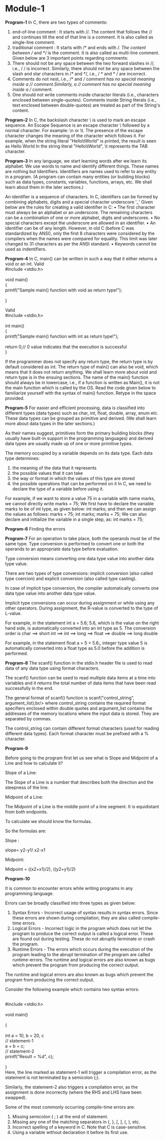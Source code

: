 # Module-1

<b>Program-1</b>
In C, there are two types of comments:
1.	end-of-line comment : It starts with //. The content that follows the // and continues till the end of that line is a comment. It is also called as single-line comment.
2.	traditional comment : It starts with /* and ends with */. The content between /* and */ is the comment. It is also called as multi-line comment.
Given below are 3 important points regarding comments:
1.	There should not be any space between the two forward slashes in //, i.e., / / is incorrect. Similarly, there should not be any space between the slash and star characters in /* and */, i.e., / * and * / are incorrect.
2.	Comments do not nest, i.e., /* and */ comment has no special meaning inside a // comment.Similarly, a // comment has no special meaning inside a /* comment.
3.	One should not write comments inside character literals (i.e., characters enclosed between single-quotes). Comments inside String literals (i.e., text enclosed between double-quotes) are treated as part of the String's content.



<b>Program-2</b>
In C, the backslash character \ is used to mark an escape sequence. An Escape Sequence is an escape character \ followed by a normal character. For example: \n or \t.
The presence of the escape character changes the meaning of the character which follows it. For example, when the string literal "Hello\tWorld" is printed, the result is seen as
Hello	  World
In the string literal "Hello\tWorld", \t represents the TAB character.



<b>Program-3</b>
In any language, we start learning words after we learn its alphabet. We use words to name and identify different things. These names are nothing but Identifiers.
Identifiers are names used to refer to any entity in a program. (A program can contain many entities (or building blocks) such as data types, constants, variables, functions, arrays, etc. We shall learn about them in the later sections.)

An identifier is a sequence of characters. In C, identifiers can be formed by combining alphabets, digits and a special character underscore '_' 
Given below are the rules for creating a valid identifier in C:
•	The first character must always be an alphabet or an underscore. The remaining characters can be a combination of one or more alphabet, digits and underscores.
•	No special characters except the underscore are allowed in an identifier.
•	An identifier can be of any length. However, in old C (before C was standardized by ANSI), only the first 8 characters were considered by the compilers when the names were compared for equality. This limit was later changed to 31 characters as per the ANSI standard.
•	Keywords cannot be used as indentifiers.



<b>Program-4</b>
In C, main() can be written in such a way that it either returns a void or an int.
 Valid
<br>#include <stdio.h></br>
<br>void main()</br>{
    <br>printf("Sample main() function with void as return type!");</br>
  <br>}</br>

 Valid
<br>#include <stdio.h></br>
<br>int main()</br> 
{
    <br>printf("Sample main() function with int as return type!");</br>
    <br>return 0;// 0 value indicates that the execution is successful</br>
}


If the programmer does not specify any return type, the return type is by default considered as int.
The return type of main() can also be void, which means that it does not return anything. We shall learn more about void and return type is in the ensuing sections.
The name of the main() function should always be in lowercase, i.e., if a function is written as Main(), it is not the main function which is called by the OS.
Read the code given below to familiarize yourself with the syntax of main() function. Retype in the space provided.



<b>Program-5</b>
For easier and efficient processing, data is classified into different types (data types) such as char, int, float, double, array, enum etc. These data types can be grouped as primitive and derived. (We shall learn more about data types in the later sections.)

As their names suggest, primitives form the primary building blocks (they usually have built-in support in the programming languages) and derived data types are usually made up of one or more primitive types.

The memory occupied by a variable depends on its data type.
Each data type determines:
1.	the meaning of the data that it represents
2.	the possible values that it can take
3.	the way or format in which the values of this type are stored
4.	the possible operations that can be performed on it
In C, we need to declare the type of a variable before using it.

For example, if we want to store a value 75 in a variable with name marks,
we cannot directly write
marks = 75;
We first have to declare the variable marks to be of int type, as given below:
int marks;
and then we can assign the values as follows:
marks = 75;
int marks;
marks = 75;
We can also declare and initialize the variable in a single step, as:
int marks = 75; 




<b>Program-6</b>
Finding the errors




<b>Program-7</b>
For an operation to take place, both the operands must be of the same type.
Type conversion is performed to convert one or both the operands to an appropriate data type before evaluation.

Type conversion means converting one data type value into another data type value.

There are two types of type conversions:
implicit conversion (also called type coercion) and
explicit conversion (also called type casting).

In case of implicit type conversion, the compiler automatically converts one data type value into another data type value.

Implicit type conversions can occur during assignment or while using any other operators. During assignment, the R-value is converted to the type of L-value.

For example, in the statement int a = 5.6; 5.6, which is the value on the right hand side, is automatically converted into an int type as 5.
The conversion order is char ⟹ short int ⟹ int ⟹ long ⟹ float ⟹ double ⟹ long double

For example, in the statement float a = 5 + 5.6;, integer type value 5 is automatically converted into a float type as 5.0 before the addition is performed.



<b>Program-8</b>
The scanf() function in the stdio.h header file is used to read data of any data type using format characters.

The scanf() function can be used to read multiple data items at a time into variables and it returns the total number of data items that have been read successfully in the end.

The general format of scanf() function is scanf("control_string", argument_list);br/> where control_string contains the required format specifiers enclosed within double quotes and argument_list contains the addresses of the memory locations where the input data is stored. They are separated by commas.

The control_string can contain different format characters (used for reading different data types). Each format character must be prefixed with a % character.


<b>Program-9</b>

Before going to the program first let us see what is Slope and Midpoint of a Line and how to calculate it?

Slope of a Line:

  The Slope of a Line is a number that describes both the direction and the steepness of the line.

Midpoint of a Line:

  The Midpoint of a Line is the middle point of a line segment. It is equidistant from both endpoints.

To calculate we should know the formulas.

So the formulas are:

Slope :

slope= y2-y1/ x2-x1

Midpoint:

Midpoint = ((x2+x1)/2), ((y2+y1)/2)


<b> Program-10</b>

It is common to encounter errors while writing programs in any programming language.

Errors can be broadly classified into three types as given below:
1.	Syntax Errors - Incorrect usage of syntax results in syntax errors. Since these errors are shown during compilation, they are also called compile-time errors.
2.	Logical Errors - Incorrect logic in the program which does not let the program to produce the correct output is called a logical error. These are found out during testing. These do not abruptly terminate or crash the program.
3.	Runtime Errors - The errors which occurs during the execution of the program leading to the abrupt termination of the program are called runtime-errors.
The runtime and logical errors are also known as bugs which prevent the program from producing the correct output.

The runtime and logical errors are also known as bugs which prevent the program from producing the correct output.



Consider the following example which contains two syntax errors:

<br>#include <stdio.h></br>
<br>void main() </br>
<br>{ </br>
	<br>int a = 10, b = 20, c</br>	// statement-1
	<br>a + b = c;</br>				// statement-2
	<br>printf("Result = %d", c);</br>
<br>}</br>
Here, the line marked as statement-1 will trigger a compilation error, as the statement is not terminated by a semicolon (;).

Similarly, the statement-2 also triggers a compilation error, as the assignment is done incorrectly (where the RHS and LHS have been swapped).

Some of the most commonly occurring compile-time errors are:
1.	Missing semicolon ( ; ) at the end of statement.
2.	Missing any one of the matching separators in {, }, [, ], (, ), etc.
3.	Incorrect spelling of a keyword in C. Note that C is case-sensitive.
4.	Using a variable without declaration it before its first use.


